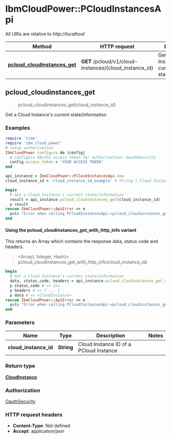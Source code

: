# IbmCloudPower::PCloudInstancesApi

All URIs are relative to *http://localhost*

| Method | HTTP request | Description |
| ------ | ------------ | ----------- |
| [**pcloud_cloudinstances_get**](PCloudInstancesApi.md#pcloud_cloudinstances_get) | **GET** /pcloud/v1/cloud-instances/{cloud_instance_id} | Get a Cloud Instance&#39;s current state/information |


## pcloud_cloudinstances_get

> <CloudInstance> pcloud_cloudinstances_get(cloud_instance_id)

Get a Cloud Instance's current state/information

### Examples

```ruby
require 'time'
require 'ibm_cloud_power'
# setup authorization
IbmCloudPower.configure do |config|
  # Configure OAuth2 access token for authorization: OauthSecurity
  config.access_token = 'YOUR ACCESS TOKEN'
end

api_instance = IbmCloudPower::PCloudInstancesApi.new
cloud_instance_id = 'cloud_instance_id_example' # String | Cloud Instance ID of a PCloud Instance

begin
  # Get a Cloud Instance's current state/information
  result = api_instance.pcloud_cloudinstances_get(cloud_instance_id)
  p result
rescue IbmCloudPower::ApiError => e
  puts "Error when calling PCloudInstancesApi->pcloud_cloudinstances_get: #{e}"
end
```

#### Using the pcloud_cloudinstances_get_with_http_info variant

This returns an Array which contains the response data, status code and headers.

> <Array(<CloudInstance>, Integer, Hash)> pcloud_cloudinstances_get_with_http_info(cloud_instance_id)

```ruby
begin
  # Get a Cloud Instance's current state/information
  data, status_code, headers = api_instance.pcloud_cloudinstances_get_with_http_info(cloud_instance_id)
  p status_code # => 2xx
  p headers # => { ... }
  p data # => <CloudInstance>
rescue IbmCloudPower::ApiError => e
  puts "Error when calling PCloudInstancesApi->pcloud_cloudinstances_get_with_http_info: #{e}"
end
```

### Parameters

| Name | Type | Description | Notes |
| ---- | ---- | ----------- | ----- |
| **cloud_instance_id** | **String** | Cloud Instance ID of a PCloud Instance |  |

### Return type

[**CloudInstance**](CloudInstance.md)

### Authorization

[OauthSecurity](../README.md#OauthSecurity)

### HTTP request headers

- **Content-Type**: Not defined
- **Accept**: application/json

